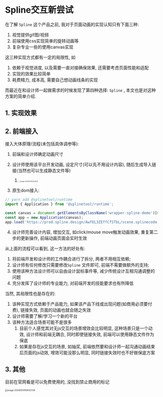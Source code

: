 # Spline交互新尝试

在了解 `Spline` 这个产品之前, 我对于页面动画的实现认知只有下面三种:

1. 视觉提供gif图/视频
2. 前端使用css实现简单的旋转动画等
3. 复杂专业一些的使用canvas实现



这三种实现方式都有一定的局限性, 如

1. 依赖于视觉进度, 以及需要一直对接确保效果, 还需要考虑页面性能和适配
2. 实现的效果比较简单
3. 耗费精力, 成本高, 需要自己想动画线条的实现



而最近在和设计师一起做需求的时候发现了第四种选择: `Spline` , 本文也是对这种方案的简单介绍.



## 1. 实现效果

<SplineDemo />

<script setup>
import SplineDemo from './components/spline.vue'
</script>



## 2. 前端接入

接入大体原理/流程(未包括具体调参等):

1. 前端和设计师确定动画尺寸
2. 设计师使用该平台开发动画, 设定尺寸(可以先不用设计内容), 随后生成导入链接(当然也可以生成静态文件等)
   1. <img src="https://cdn.jsdelivr.net/gh/scattter/blogweb/images/image-20240514103534520.png" alt="image-20240514103534520" style="zoom:30%;" />

3. 原生dom接入:

```javascript
// yarn add @splinetool/runtime
import { Application } from '@splinetool/runtime';

const canvas = document.getElementsByClassName('wrapper-spline-demo')[0];
const app = new Application(canvas);
app.load('https://prod.spline.design/AwfEL3ZEffCfSTbL/scene.splinecode');
```

4. 设计师完善设计内容, 增加交互, 如click/mouse move触发动画效果, 重复第二步的更新操作, 前端动画页面会实时生效



从上面的流程可以看到, 这一方法的好处有:

1. 将前端开发和设计师的工作耦合进行了拆分, 两者不用相互依赖;
2. 设计师有任何修改只需要修改`Spline` 文件即可, 前端不需要做额外的支持;
3. 使用该种方法设计师可以自由设计鼠标事件等, 减少传统设计互相沟通调整的问题
4. 充分发挥了设计师的专业能力, 对前端开发的技能要求也有所降低

当然, 其局限性也是存在的:

1. 该种实现方式依赖于产品能力, 如果该产品下线或出现问题(如商用必须要付费), 链接失效, 页面的动画也就会随之失效
2. 设计师需要了解/学习一个新的平台
3. 该种方法适合场景可能不是很多
   1. 目前个人感觉其对无js交互的场景增效会比较明显, 这种场景只是一个动效, 设计师和前端无耦合, 同时即使链接失效, 前端可以使用静态文件作为保底
   2. 如果是存在js交互的场景, 如抽奖, 前端依然要和设计师一起沟通动画结束后页面的js动效, 增效可能没那么明显, 同时链接失效时也不好做保底方案



## 3. 其他

目前在官网看是可以免费使用的, 没找到禁止商用的标记

<img src="https://cdn.jsdelivr.net/gh/scattter/blogweb/images/image-20240514104122134.png" alt="image-20240514104122134" style="zoom:50%;" />